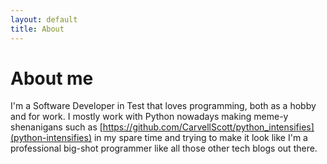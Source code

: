 ```yaml
---
layout: default
title: About
---
```

# About me

I'm a Software Developer in Test that loves programming, both as a hobby and for work. I mostly work with Python nowadays making meme-y shenanigans such as [https://github.com/CarvellScott/python_intensifies](python-intensifies) in my spare time and trying to make it look like I'm a professional big-shot programmer like all those other tech blogs out there.

